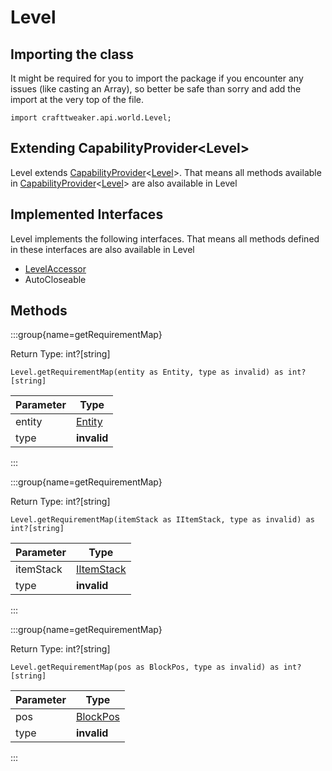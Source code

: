 # Level

## Importing the class

It might be required for you to import the package if you encounter any issues (like casting an Array), so better be safe than sorry and add the import at the very top of the file.
```zenscript
import crafttweaker.api.world.Level;
```


## Extending CapabilityProvider&lt;Level&gt;

Level extends [CapabilityProvider](/forge/api/capability/CapabilityProvider)&lt;[Level](/mods/sixikutils/pmmo/server/world)&gt;. That means all methods available in [CapabilityProvider](/forge/api/capability/CapabilityProvider)&lt;[Level](/mods/sixikutils/pmmo/server/world)&gt; are also available in Level

## Implemented Interfaces
Level implements the following interfaces. That means all methods defined in these interfaces are also available in Level

- [LevelAccessor](/mods/sixikutils/utils/world/LevelAccessor)
- AutoCloseable

## Methods

:::group{name=getRequirementMap}

Return Type: int?[string]

```zenscript
Level.getRequirementMap(entity as Entity, type as invalid) as int?[string]
```

| Parameter |                         Type                         |
|-----------|------------------------------------------------------|
| entity    | [Entity](/mods/sixikutils/utils/entity/ExpandEntity) |
| type      | **invalid**                                          |


:::

:::group{name=getRequirementMap}

Return Type: int?[string]

```zenscript
Level.getRequirementMap(itemStack as IItemStack, type as invalid) as int?[string]
```

| Parameter |                    Type                    |
|-----------|--------------------------------------------|
| itemStack | [IItemStack](/vanilla/api/item/IItemStack) |
| type      | **invalid**                                |


:::

:::group{name=getRequirementMap}

Return Type: int?[string]

```zenscript
Level.getRequirementMap(pos as BlockPos, type as invalid) as int?[string]
```

| Parameter |                    Type                     |
|-----------|---------------------------------------------|
| pos       | [BlockPos](/vanilla/api/util/math/BlockPos) |
| type      | **invalid**                                 |


:::


